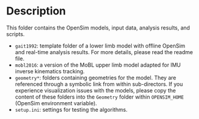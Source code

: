 # Description

This folder contains the OpenSim models, input data, analysis results, and
scripts.

- `gait1992`: template folder of a lower limb model with offline OpenSim and
  real-time analysis results. For more details, please read the readme file.
- `mobl2016`: a version of the MoBL upper limb model adapted for IMU inverse
  kinematics tracking.
- `geometry*`: folders containing geometries for the model. They are referenced
  through a symbolic link from within sub-directors. If you experience
  visualization issues with the models, please copy the content of these folders
  into the `Geometry` folder within `OPENSIM_HOME` (OpenSim environment
  variable).
- `setup.ini`: settings for testing the algorithms.

